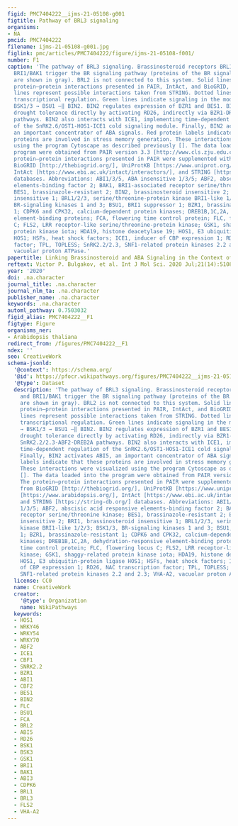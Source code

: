 ```yaml
---
figid: PMC7404222__ijms-21-05108-g001
figtitle: Pathway of BRL3 signaling
organisms:
- NA
pmcid: PMC7404222
filename: ijms-21-05108-g001.jpg
figlink: pmc/articles/PMC7404222/figure/ijms-21-05108-f001/
number: F1
caption: 'The pathway of BRL3 signaling. Brassinosteroid receptors BRL1, BRL3, and
  BRI1/BAK1 trigger the BR signaling pathway (proteins of the BR signaling system
  are shown in gray). BRL2 is not connected to this system. Solid lines represent
  protein–protein interactions presented in PAIR, IntAct, and BioGRID, and dashed
  lines represent possible interactions taken from STRING. Dotted lines represent
  transcriptional regulation. Green lines indicate signaling in the module BRL3 →
  BSK1/3 → BSU1 ―‖ BIN2. BIN2 regulates expression of BZR1 and BES1. BIN2 regulates
  drought tolerance directly by activating RD26, indirectly via BZR1-DREB1B and SnRK2.2/2.3-ABF2-DREB2A
  pathways. BIN2 also interacts with ICE1, implementing time-dependent regulation
  of the SnRK2.6/OST1-HOS1-ICE1 cold signaling module. Finally, BIN2 activates ABI5,
  an important concentrator of ABA signals. Red protein labels indicate that these
  proteins are involved in stress memory generation. These interactions were visualized
  using the program Cytoscape as described previously []. The data loaded into the
  program were obtained from PAIR version 3.3 [http://www.cls.zju.edu.cn/pair/]. The
  protein–protein interactions presented in PAIR were supplemented with data from
  BioGRID [http://thebiogrid.org/], UniProtKB [https://www.uniprot.org/], TAIR [https://www.arabidopsis.org/],
  IntAct [https://www.ebi.ac.uk/intact/interactors/], and STRING [https://string-db.org/]
  databases. Abbreviations: ABI1/3/5, ABA insensitive 1/3/5; ABF2, abscisic acid responsive
  elements-binding factor 2; BAK1, BRI1-associated receptor serine/threonine kinase;
  BES1, brassinazole-resistant 2; BIN2, brassinosteroid insensitive 2; BRI1, brassinosteroid
  insensitive 1; BRL1/2/3, serine/threonine-protein kinase BRI1-like 1/2/3; BSK1/3,
  BR-signaling kinases 1 and 3; BSU1, BRI1 suppressor 1; BZR1, brassinazole-resistant
  1; CDPK6 and CPK32, calcium-dependent protein kinases; DREB1B,1C,2A, dehydration-responsive
  element-binding proteins; FCA, flowering time control protein; FLC, flowering locus
  C; FLS2, LRR receptor-like serine/threonine-protein kinase; GSK1, shaggy-related
  protein kinase iota; HDA19, histone deacetylase 19; HOS1, E3 ubiquitin-protein ligase
  HOS1; HSFs, heat shock factors; ICE1, inducer of CBP expression 1; RD26, NAC transcription
  factor; TPL, TOPLESS; SnRK2.2/2.3, SNF1-related protein kinases 2.2 and 2.3; VHA-A2,
  vacuolar proton ATPase.'
papertitle: Linking Brassinosteroid and ABA Signaling in the Context of Stress Acclimation.
reftext: Victor P. Bulgakov, et al. Int J Mol Sci. 2020 Jul;21(14):5108.
year: '2020'
doi: .na.character
journal_title: .na.character
journal_nlm_ta: .na.character
publisher_name: .na.character
keywords: .na.character
automl_pathway: 0.7503032
figid_alias: PMC7404222__F1
figtype: Figure
organisms_ner:
- Arabidopsis thaliana
redirect_from: /figures/PMC7404222__F1
ndex: ''
seo: CreativeWork
schema-jsonld:
  '@context': https://schema.org/
  '@id': https://pfocr.wikipathways.org/figures/PMC7404222__ijms-21-05108-g001.html
  '@type': Dataset
  description: 'The pathway of BRL3 signaling. Brassinosteroid receptors BRL1, BRL3,
    and BRI1/BAK1 trigger the BR signaling pathway (proteins of the BR signaling system
    are shown in gray). BRL2 is not connected to this system. Solid lines represent
    protein–protein interactions presented in PAIR, IntAct, and BioGRID, and dashed
    lines represent possible interactions taken from STRING. Dotted lines represent
    transcriptional regulation. Green lines indicate signaling in the module BRL3
    → BSK1/3 → BSU1 ―‖ BIN2. BIN2 regulates expression of BZR1 and BES1. BIN2 regulates
    drought tolerance directly by activating RD26, indirectly via BZR1-DREB1B and
    SnRK2.2/2.3-ABF2-DREB2A pathways. BIN2 also interacts with ICE1, implementing
    time-dependent regulation of the SnRK2.6/OST1-HOS1-ICE1 cold signaling module.
    Finally, BIN2 activates ABI5, an important concentrator of ABA signals. Red protein
    labels indicate that these proteins are involved in stress memory generation.
    These interactions were visualized using the program Cytoscape as described previously
    []. The data loaded into the program were obtained from PAIR version 3.3 [http://www.cls.zju.edu.cn/pair/].
    The protein–protein interactions presented in PAIR were supplemented with data
    from BioGRID [http://thebiogrid.org/], UniProtKB [https://www.uniprot.org/], TAIR
    [https://www.arabidopsis.org/], IntAct [https://www.ebi.ac.uk/intact/interactors/],
    and STRING [https://string-db.org/] databases. Abbreviations: ABI1/3/5, ABA insensitive
    1/3/5; ABF2, abscisic acid responsive elements-binding factor 2; BAK1, BRI1-associated
    receptor serine/threonine kinase; BES1, brassinazole-resistant 2; BIN2, brassinosteroid
    insensitive 2; BRI1, brassinosteroid insensitive 1; BRL1/2/3, serine/threonine-protein
    kinase BRI1-like 1/2/3; BSK1/3, BR-signaling kinases 1 and 3; BSU1, BRI1 suppressor
    1; BZR1, brassinazole-resistant 1; CDPK6 and CPK32, calcium-dependent protein
    kinases; DREB1B,1C,2A, dehydration-responsive element-binding proteins; FCA, flowering
    time control protein; FLC, flowering locus C; FLS2, LRR receptor-like serine/threonine-protein
    kinase; GSK1, shaggy-related protein kinase iota; HDA19, histone deacetylase 19;
    HOS1, E3 ubiquitin-protein ligase HOS1; HSFs, heat shock factors; ICE1, inducer
    of CBP expression 1; RD26, NAC transcription factor; TPL, TOPLESS; SnRK2.2/2.3,
    SNF1-related protein kinases 2.2 and 2.3; VHA-A2, vacuolar proton ATPase.'
  license: CC0
  name: CreativeWork
  creator:
    '@type': Organization
    name: WikiPathways
  keywords:
  - HOS1
  - WRKY46
  - WRKY54
  - WRKY70
  - ABF2
  - ICE1
  - CBF1
  - SNRK2.2
  - BZR1
  - ABI1
  - CBF2
  - BES1
  - BIN2
  - FLC
  - BSU1
  - FCA
  - BRL2
  - ABI5
  - RD26
  - BSK1
  - BSK3
  - GSK1
  - BRI1
  - BAK1
  - ABI3
  - CDPK6
  - BRL1
  - BRL3
  - FLS2
  - VHA-A2
---
```

